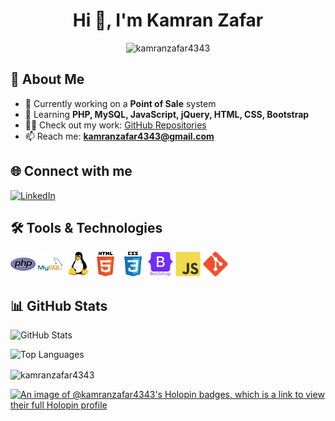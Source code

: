 <h1 align="center">Hi 👋, I'm Kamran Zafar</h1>
<p align="center">
  <img src="https://komarev.com/ghpvc/?username=kamranzafar4343&label=Profile%20views&color=0e75b6&style=flat" alt="kamranzafar4343" />
</p>

## 💫 About Me
- 🔭 Currently working on a **Point of Sale** system  
- 🌱 Learning **PHP, MySQL, JavaScript, jQuery, HTML, CSS, Bootstrap**  
- 👨‍💻 Check out my work: [GitHub Repositories](https://github.com/kamranzafar4343?tab=repositories)  
- 📫 Reach me: **kamranzafar4343@gmail.com**

## 🌐 Connect with me
[![LinkedIn](https://img.shields.io/badge/-LinkedIn-%230077B5?style=flat&logo=linkedin&logoColor=white)](https://linkedin.com/in/kamranzafar4343)

## 🛠️ Tools & Technologies
<p align="left">
  <img src="https://raw.githubusercontent.com/devicons/devicon/master/icons/php/php-original.svg" alt="PHP" width="40" height="40" />
  <img src="https://raw.githubusercontent.com/devicons/devicon/master/icons/mysql/mysql-original-wordmark.svg" alt="MySQL" width="40" height="40" />
  <img src="https://raw.githubusercontent.com/devicons/devicon/master/icons/linux/linux-original.svg" alt="Linux" width="40" height="40" />
  <img src="https://raw.githubusercontent.com/devicons/devicon/master/icons/html5/html5-original-wordmark.svg" alt="HTML5" width="40" height="40" />
  <img src="https://raw.githubusercontent.com/devicons/devicon/master/icons/css3/css3-original-wordmark.svg" alt="CSS3" width="40" height="40" />
  <img src="https://raw.githubusercontent.com/devicons/devicon/master/icons/bootstrap/bootstrap-plain-wordmark.svg" alt="Bootstrap" width="40" height="40" />
  <img src="https://raw.githubusercontent.com/devicons/devicon/master/icons/javascript/javascript-original.svg" alt="JavaScript" width="40" height="40" />
  <img src="https://raw.githubusercontent.com/devicons/devicon/master/icons/git/git-original.svg" alt="Git" width="40" height="40" />
</p>

## 📊 GitHub Stats
<p align="left">
  <img src="https://github-readme-stats.vercel.app/api?username=kamranzafar4343&show_icons=true&locale=en" alt="GitHub Stats" />
</p>
<p align="left">
  <img src="https://github-readme-stats.vercel.app/api/top-langs?username=kamranzafar4343&show_icons=true&locale=en&layout=compact" alt="Top Languages" />
</p>
<p align="left">
<img align="center" src="https://github-readme-streak-stats.herokuapp.com/?user=kamranzafar4343&" alt="kamranzafar4343" />
</p>

[![An image of @kamranzafar4343's Holopin badges, which is a link to view their full Holopin profile](https://holopin.me/kamranzafar4343)](https://holopin.io/@kamranzafar4343)

